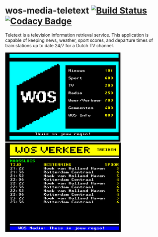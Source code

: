 # wos-media-teletext [![Build Status](https://travis-ci.org/stefankruijt/wos-media-teletext.svg?branch=master)](https://travis-ci.org/stefankruijt/wos-media-teletext) [![Codacy Badge](https://api.codacy.com/project/badge/Grade/c7ae5e6e781a4a3b88adc9934db0f7ff)](https://www.codacy.com/app/stefankruijt1991/wos-media-teletext?utm_source=github.com&amp;utm_medium=referral&amp;utm_content=stefankruijt/wos-media-teletext&amp;utm_campaign=Badge_Grade)

Teletext is a television information retrieval service.
This application is capable of keeping news, weather, sport scores, and departure times of train stations up to date 24/7 for a Dutch TV channel.

![Index page of teletext](/images/index.png?raw=true)
![Departures at train stations](/images/train_departures.png?raw=true)
